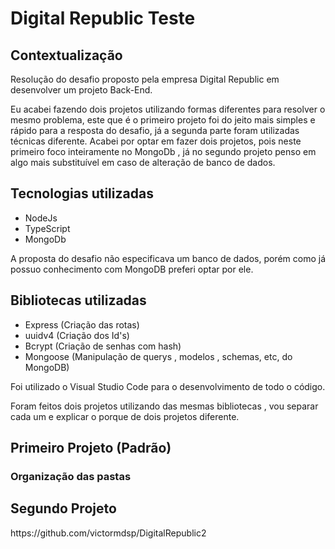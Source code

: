 # Digital Republic Teste

<section>
  <h2>Contextualização</h2>
    <p> Resolução do desafio proposto pela empresa Digital Republic em desenvolver um projeto Back-End. </p>
</section>

<section> 
  <p> Eu acabei fazendo dois projetos utilizando formas diferentes para resolver o mesmo problema, este que é o primeiro projeto foi do jeito mais simples e rápido para a resposta do desafio, já a segunda parte foram utilizadas técnicas diferente.
    Acabei por optar em fazer dois projetos, pois neste primeiro foco inteiramente no MongoDb , já no segundo projeto penso em algo mais substituível em caso de alteração de banco de dados. </p>
</section>

<section>
  <h2>Tecnologias utilizadas</h2>
    <ul>
      <li>NodeJs</li>
      <li>TypeScript</li>
      <li>MongoDb</li>
    </ul>
    <p> A proposta do desafio não especificava um banco de dados, porém como já possuo conhecimento com MongoDB preferi optar por ele. </p>
    <h2>Bibliotecas utilizadas</h2>
    <ul>
      <li>Express (Criação das rotas)</li>
      <li>uuidv4 (Criação dos Id's)</li>
      <li>Bcrypt (Criação de senhas com hash)</li>
      <li>Mongoose (Manipulação de querys , modelos , schemas, etc, do MongoDB)</li>
    </ul>
    <p> Foi utilizado o Visual Studio Code para o desenvolvimento de todo o código. </p>
    <p> Foram feitos dois projetos utilizando das mesmas bibliotecas , vou separar cada um e explicar o porque de dois projetos diferente. </p>
</section>

<section>
  <h2> Primeiro Projeto (Padrão) </h2>
  <h3> Organização das pastas </h3>
</section>

<h2> Segundo Projeto </h2>
https://github.com/victormdsp/DigitalRepublic2
